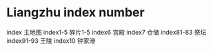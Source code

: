 # Liangzhu index number

index 主地图
index1-5 碎片1-5
index6 宫殿
index7 仓储
index81-83 祭坛
index91-93 王陵
index10 钟家港
